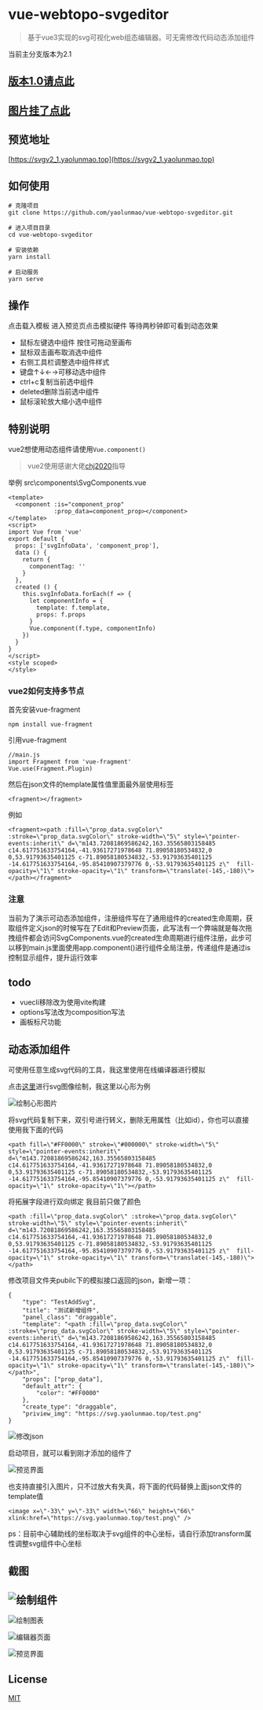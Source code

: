 # vue-webtopo-svgeditor

> 基于vue3实现的svg可视化web组态编辑器。可无需修改代码动态添加组件

当前主分支版本为2.1

## [版本1.0请点此](https://svgv1.yaolunmao.top)

## [图片挂了点此](https://www.cnblogs.com/Hero-/p/14784744.html)

## 预览地址

[https://svgv2_1.yaolunmao.top](https://svgv2_1.yaolunmao.top)

## 如何使用

```
# 克隆项目
git clone https://github.com/yaolunmao/vue-webtopo-svgeditor.git

# 进入项目目录
cd vue-webtopo-svgeditor

# 安装依赖
yarn install

# 启动服务
yarn serve

```

## 操作

点击载入模板  进入预览页点击模拟硬件 等待两秒钟即可看到动态效果

- 鼠标左键选中组件 按住可拖动至画布
- 鼠标双击画布取消选中组件
- 右侧工具栏调整选中组件样式
- 键盘↑↓←→可移动选中组件
- ctrl+c复制当前选中组件
- deleted删除当前选中组件
- 鼠标滚轮放大缩小选中组件

## 特别说明

vue2想使用动态组件请使用`Vue.component()`

> vue2使用感谢大佬[chj2020](https://github.com/chj2020)指导

举例 src\components\SvgComponents.vue

```vue
<template>
  <component :is="component_prop"
             :prop_data=component_prop></component>
</template>
<script>
import Vue from 'vue'
export default {
  props: ['svgInfoData', 'component_prop'],
  data () {
    return {
      componentTag: ''
    }
  },
  created () {
    this.svgInfoData.forEach(f => {
      let componentInfo = {
        template: f.template,
        props: f.props
      }
      Vue.component(f.type, componentInfo)
    })
  }
}
</script>
<style scoped>
</style>

```

### vue2如何支持多节点

首先安装vue-fragment

```vue
npm install vue-fragment
```

引用vue-fragment

```vue
//main.js
import Fragment from 'vue-fragment'
Vue.use(Fragment.Plugin)
```

然后在json文件的template属性值里面最外层使用标签

```vue
<fragment></fragment>
```

例如

```vue
<fragment><path :fill=\"prop_data.svgColor\" :stroke=\"prop_data.svgColor\" stroke-width=\"5\" style=\"pointer-events:inherit\" d=\"m143.72081869586242,163.35565803158485 c14.617751633754164,-41.93617271978648 71.89058180534832,0 0,53.91793635401125 c-71.89058180534832,-53.91793635401125 -14.617751633754164,-95.85410907379776 0,-53.91793635401125 z\"  fill-opacity=\"1\" stroke-opacity=\"1\" transform=\"translate(-145,-180)\"></path></fragment>
```



### 注意

当前为了演示可动态添加组件，注册组件写在了通用组件的created生命周期，获取组件定义json的时候写在了Edit和Preview页面，此写法有一个弊端就是每次拖拽组件都会访问SvgComponents.vue的created生命周期进行组件注册，此步可以移到main.js里面使用app.component()进行组件全局注册，传递组件是通过is控制显示组件，提升运行效率

## todo

- vuecli移除改为使用vite构建
- options写法改为composition写法
- 画板标尺功能

## 动态添加组件

可使用任意生成svg代码的工具，我这里使用在线编译器进行模拟

点击[这里](https://svgedit.yaolunmao.top/)进行svg图像绘制，我这里以心形为例

![绘制心形图片](https://images.cnblogs.com/cnblogs_com/Hero-/1976969/o_2105190646421.png)

将svg代码复制下来，双引号进行转义，删除无用属性（比如id），你也可以直接使用我下面的代码

```
<path fill=\"#FF0000\" stroke=\"#000000\" stroke-width=\"5\" style=\"pointer-events:inherit\" d=\"m143.72081869586242,163.35565803158485 c14.617751633754164,-41.93617271978648 71.89058180534832,0 0,53.91793635401125 c-71.89058180534832,-53.91793635401125 -14.617751633754164,-95.85410907379776 0,-53.91793635401125 z\"  fill-opacity=\"1\" stroke-opacity=\"1\"></path>
```

将拓展字段进行双向绑定 我目前只做了颜色

```
<path :fill=\"prop_data.svgColor\" :stroke=\"prop_data.svgColor\" stroke-width=\"5\" style=\"pointer-events:inherit\" d=\"m143.72081869586242,163.35565803158485 c14.617751633754164,-41.93617271978648 71.89058180534832,0 0,53.91793635401125 c-71.89058180534832,-53.91793635401125 -14.617751633754164,-95.85410907379776 0,-53.91793635401125 z\"  fill-opacity=\"1\" stroke-opacity=\"1\" transform=\"translate(-145,-180)\"></path>
```

修改项目文件夹pubilc下的模拟接口返回的json，新增一项：

```
{
	"type": "TestAddSvg",
	"title": "测试新增组件",
	"panel_class": "draggable",
	"template": "<path :fill=\"prop_data.svgColor\" :stroke=\"prop_data.svgColor\" stroke-width=\"5\" style=\"pointer-events:inherit\" d=\"m143.72081869586242,163.35565803158485 c14.617751633754164,-41.93617271978648 71.89058180534832,0 0,53.91793635401125 c-71.89058180534832,-53.91793635401125 -14.617751633754164,-95.85410907379776 0,-53.91793635401125 z\"  fill-opacity=\"1\" stroke-opacity=\"1\" transform=\"translate(-145,-180)\"></path>",
	"props": ["prop_data"],
	"default_attr": {
		"color": "#FF0000"
	},
	"create_type": "draggable",
	"priview_img": "https://svg.yaolunmao.top/test.png"
}
```

![修改json](https://images.cnblogs.com/cnblogs_com/Hero-/1976969/o_210519050539%E6%B7%BB%E5%8A%A0%E7%BB%84%E4%BB%B62.png)

启动项目，就可以看到刚才添加的组件了

![预览界面](https://images.cnblogs.com/cnblogs_com/Hero-/1976969/o_210519050543%E6%B7%BB%E5%8A%A0%E7%BB%84%E4%BB%B63.png)

也支持直接引入图片，只不过放大有失真，将下面的代码替换上面json文件的template值

```
<image x=\"-33\" y=\"-33\" width=\"66\" height=\"66\" xlink:href=\"https://svg.yaolunmao.top/test.png\" />
```

ps：目前中心辅助线的坐标取决于svg组件的中心坐标，请自行添加transform属性调整svg组件中心坐标

## 截图



## ![绘制组件](https://blog-static.cnblogs.com/files/Hero-/%E7%BB%98%E5%88%B6%E7%BB%84%E4%BB%B6.gif)

![绘制图表](https://blog-static.cnblogs.com/files/Hero-/%E5%9B%BE%E8%A1%A8.gif)

![编辑器页面](https://img-blog.csdnimg.cn/20210322100014954.gif#pic_center)

![预览界面](https://blog-static.cnblogs.com/files/Hero-/%E9%A2%84%E8%A7%88.gif)

## License

[MIT](http://opensource.org/licenses/MIT)